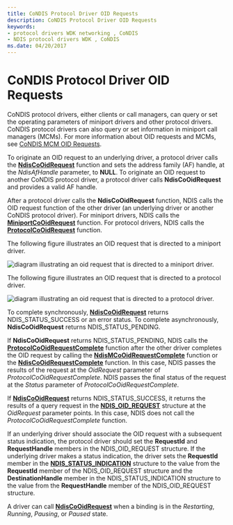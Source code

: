 ```yaml
---
title: CoNDIS Protocol Driver OID Requests
description: CoNDIS Protocol Driver OID Requests
keywords:
- protocol drivers WDK networking , CoNDIS
- NDIS protocol drivers WDK , CoNDIS
ms.date: 04/20/2017
---
```


# CoNDIS Protocol Driver OID Requests





CoNDIS protocol drivers, either clients or call managers, can query or set the operating parameters of miniport drivers and other protocol drivers. CoNDIS protocol drivers can also query or set information in miniport call managers (MCMs). For more information about OID requests and MCMs, see [CoNDIS MCM OID Requests](condis-mcm-oid-requests.md).

To originate an OID request to an underlying driver, a protocol driver calls the [**NdisCoOidRequest**](/windows-hardware/drivers/ddi/ndis/nf-ndis-ndiscooidrequest) function and sets the address family (AF) handle, at the *NdisAfHandle* parameter, to **NULL**. To originate an OID request to another CoNDIS protocol driver, a protocol driver calls **NdisCoOidRequest** and provides a valid AF handle.

After a protocol driver calls the **NdisCoOidRequest** function, NDIS calls the OID request function of the other driver (an underlying driver or another CoNDIS protocol driver). For miniport drivers, NDIS calls the [**MiniportCoOidRequest**](/windows-hardware/drivers/ddi/ndis/nc-ndis-miniport_co_oid_request) function. For protocol drivers, NDIS calls the [**ProtocolCoOidRequest**](/windows-hardware/drivers/ddi/ndis/nc-ndis-protocol_co_oid_request) function.

The following figure illustrates an OID request that is directed to a miniport driver.

![diagram illustrating an oid request that is directed to a miniport driver.](images/protocolcorequest.png)

The following figure illustrates an OID request that is directed to a protocol driver.

![diagram illustrating an oid request that is directed to a protocol driver.](images/clientcorequest.png)

To complete synchronously, [**NdisCoOidRequest**](/windows-hardware/drivers/ddi/ndis/nf-ndis-ndiscooidrequest) returns NDIS\_STATUS\_SUCCESS or an error status. To complete asynchronously, **NdisCoOidRequest** returns NDIS\_STATUS\_PENDING.

If **NdisCoOidRequest** returns NDIS\_STATUS\_PENDING, NDIS calls the [**ProtocolCoOidRequestComplete**](/windows-hardware/drivers/ddi/ndis/nc-ndis-protocol_co_oid_request_complete) function after the other driver completes the OID request by calling the [**NdisMCoOidRequestComplete**](/windows-hardware/drivers/ddi/ndis/nf-ndis-ndismcooidrequestcomplete) function or the [**NdisCoOidRequestComplete**](/windows-hardware/drivers/ddi/ndis/nf-ndis-ndiscooidrequestcomplete) function. In this case, NDIS passes the results of the request at the *OidRequest* parameter of *ProtocolCoOidRequestComplete*. NDIS passes the final status of the request at the *Status* parameter of *ProtocolCoOidRequestComplete*.

If [**NdisCoOidRequest**](/windows-hardware/drivers/ddi/ndis/nf-ndis-ndiscooidrequest) returns NDIS\_STATUS\_SUCCESS, it returns the results of a query request in the [**NDIS\_OID\_REQUEST**](/windows-hardware/drivers/ddi/oidrequest/ns-oidrequest-ndis_oid_request) structure at the *OidRequest* parameter points. In this case, NDIS does not call the *ProtocolCoOidRequestComplete* function.

If an underlying driver should associate the OID request with a subsequent status indication, the protocol driver should set the **RequestId** and **RequestHandle** members in the NDIS\_OID\_REQUEST structure. If the underlying driver makes a status indication, the driver sets the **RequestId** member in the [**NDIS\_STATUS\_INDICATION**](/windows-hardware/drivers/ddi/ndis/ns-ndis-_ndis_status_indication) structure to the value from the **RequestId** member of the NDIS\_OID\_REQUEST structure and the **DestinationHandle** member in the NDIS\_STATUS\_INDICATION structure to the value from the **RequestHandle** member of the NDIS\_OID\_REQUEST structure.

A driver can call [**NdisCoOidRequest**](/windows-hardware/drivers/ddi/ndis/nf-ndis-ndiscooidrequest) when a binding is in the *Restarting*, *Running*, *Pausing*, or *Paused* state.

 

